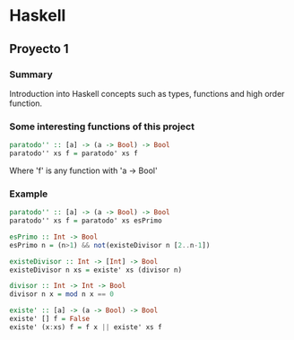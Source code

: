 # Haskell

## Proyecto 1

### Summary
Introduction into Haskell concepts such as types, functions and high order function.

### Some interesting functions of this project 

``` haskell 
paratodo'' :: [a] -> (a -> Bool) -> Bool
paratodo'' xs f = paratodo' xs f
```
Where 'f' is any function with 'a -> Bool'

### Example
``` haskell 
paratodo'' :: [a] -> (a -> Bool) -> Bool 
paratodo'' xs f = paratodo' xs esPrimo

esPrimo :: Int -> Bool
esPrimo n = (n>1) && not(existeDivisor n [2..n-1])

existeDivisor :: Int -> [Int] -> Bool
existeDivisor n xs = existe' xs (divisor n)

divisor :: Int -> Int -> Bool
divisor n x = mod n x == 0

existe' :: [a] -> (a -> Bool) -> Bool
existe' [] f = False
existe' (x:xs) f = f x || existe' xs f
```
